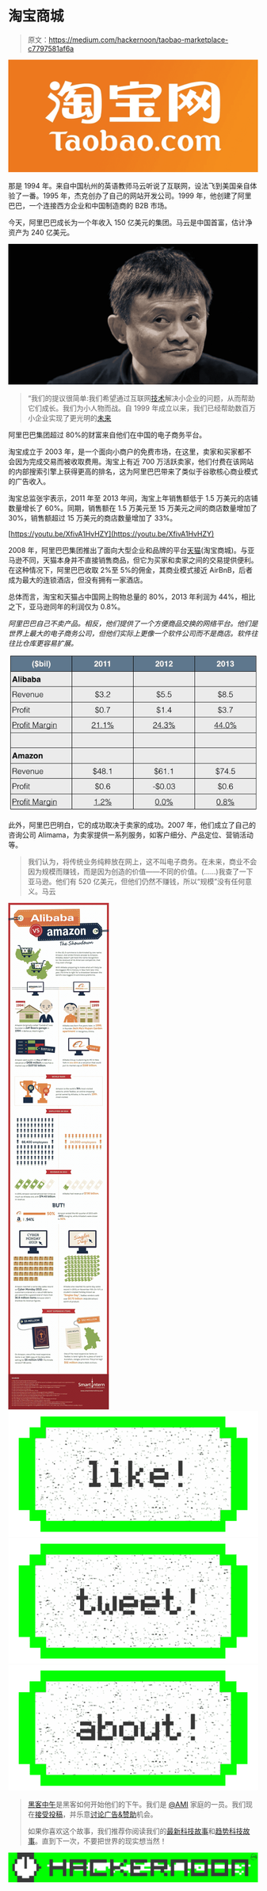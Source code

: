 # 淘宝商城

> 原文：<https://medium.com/hackernoon/taobao-marketplace-c7797581af6a>

![](img/85b6a3e590304a42d6abd66202163b44.png)

那是 1994 年。来自中国杭州的英语教师马云听说了互联网，设法飞到美国亲自体验了一番。1995 年，杰克创办了自己的网站开发公司。1999 年，他创建了阿里巴巴，一个连接西方企业和中国制造商的 B2B 市场。

今天，阿里巴巴成长为一个年收入 150 亿美元的集团。马云是中国首富，估计净资产为 240 亿美元。

![](img/07b62082fcec4271049583b39e855f2f.png)

> “我们的提议很简单:我们希望通过互联网[技术](https://hackernoon.com/tagged/technology)解决小企业的问题，从而帮助它们成长。我们为小人物而战。自 1999 年成立以来，我们已经帮助数百万小企业实现了更光明的[未来](https://hackernoon.com/tagged/future)

阿里巴巴集团超过 80%的财富来自他们在中国的电子商务平台。

淘宝成立于 2003 年，是一个面向小商户的免费市场，在这里，卖家和买家都不会因为完成交易而被收取费用。淘宝上有近 700 万活跃卖家，他们付费在该网站的内部搜索引擎上获得更高的排名，这为阿里巴巴带来了类似于谷歌核心商业模式的广告收入。

淘宝总监张宇表示，2011 年至 2013 年间，淘宝上年销售额低于 1.5 万美元的店铺数量增长了 60%。同期，销售额在 1.5 万美元至 15 万美元之间的商店数量增加了 30%，销售额超过 15 万美元的商店数量增加了 33%。

[https://youtu.be/XfivA1HvHZY](https://youtu.be/XfivA1HvHZY)

2008 年，阿里巴巴集团推出了面向大型企业和品牌的平台[天猫](https://www.tmall.com)(淘宝商城)。与亚马逊不同，天猫本身并不直接销售商品，但它为买家和卖家之间的交易提供便利。在这种情况下，阿里巴巴收取 2%至 5%的佣金，其商业模式接近 AirBnB，后者成为最大的连锁酒店，但没有拥有一家酒店。

总体而言，淘宝和天猫占中国网上购物总量的 80%，2013 年利润为 44%，相比之下，亚马逊同年的利润仅为 0.8%。

*阿里巴巴自己不卖产品。相反，他们提供了一个方便商品交换的网络平台。他们是世界上最大的电子商务公司，但他们实际上更像一个软件公司而不是商店。软件往往比仓库更容易扩展。*

![](img/14b922d356cb7b1643c9209ddd51ac51.png)

此外，阿里巴巴明白，它的成功取决于卖家的成功。2007 年，他们成立了自己的咨询公司 Alimama，为卖家提供一系列服务，如客户细分、产品定位、营销活动等。

> 我们认为，将传统业务纯粹放在网上，这不叫电子商务。在未来，商业不会因为规模而赚钱，而是因为创造的价值——不同的价值。(……)我查了一下亚马逊。他们有 520 亿美元，但他们仍然不赚钱，所以“规模”没有任何意义。马云

![](img/c04fa5bdada2b889259c78241c427bb7.png)[![](img/50ef4044ecd4e250b5d50f368b775d38.png)](http://bit.ly/HackernoonFB)[![](img/979d9a46439d5aebbdcdca574e21dc81.png)](https://goo.gl/k7XYbx)[![](img/2930ba6bd2c12218fdbbf7e02c8746ff.png)](https://goo.gl/4ofytp)

> [黑客中午](http://bit.ly/Hackernoon)是黑客如何开始他们的下午。我们是 [@AMI](http://bit.ly/atAMIatAMI) 家庭的一员。我们现在[接受投稿](http://bit.ly/hackernoonsubmission)，并乐意[讨论广告&赞助](mailto:partners@amipublications.com)机会。
> 
> 如果你喜欢这个故事，我们推荐你阅读我们的[最新科技故事](http://bit.ly/hackernoonlatestt)和[趋势科技故事](https://hackernoon.com/trending)。直到下一次，不要把世界的现实想当然！

[![](img/be0ca55ba73a573dce11effb2ee80d56.png)](https://goo.gl/Ahtev1)